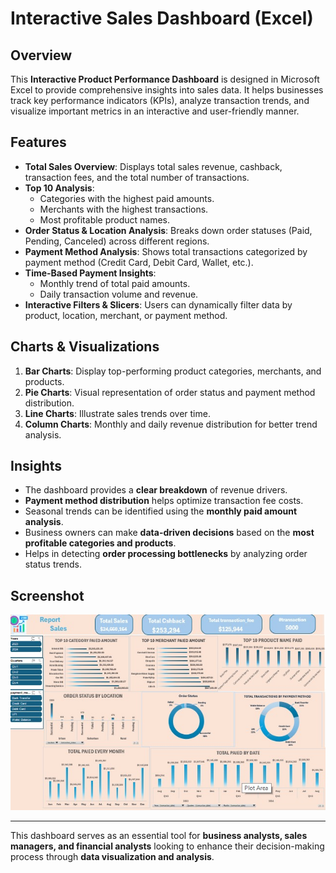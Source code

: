 # Interactive Sales Dashboard (Excel)

## Overview
This **Interactive Product Performance Dashboard** is designed in Microsoft Excel to provide comprehensive insights into sales data. It helps businesses track key performance indicators (KPIs), analyze transaction trends, and visualize important metrics in an interactive and user-friendly manner. 

## Features
- **Total Sales Overview**: Displays total sales revenue, cashback, transaction fees, and the total number of transactions.
- **Top 10 Analysis**:
  - Categories with the highest paid amounts.
  - Merchants with the highest transactions.
  - Most profitable product names.
- **Order Status & Location Analysis**: Breaks down order statuses (Paid, Pending, Canceled) across different regions.
- **Payment Method Analysis**: Shows total transactions categorized by payment method (Credit Card, Debit Card, Wallet, etc.).
- **Time-Based Payment Insights**:
  - Monthly trend of total paid amounts.
  - Daily transaction volume and revenue.
- **Interactive Filters & Slicers**: Users can dynamically filter data by product, location, merchant, or payment method.

## Charts & Visualizations
1. **Bar Charts**: Display top-performing product categories, merchants, and products.
2. **Pie Charts**: Visual representation of order status and payment method distribution.
3. **Line Charts**: Illustrate sales trends over time.
4. **Column Charts**: Monthly and daily revenue distribution for better trend analysis.

## Insights
- The dashboard provides a **clear breakdown** of revenue drivers.
- **Payment method distribution** helps optimize transaction fee costs.
- Seasonal trends can be identified using the **monthly paid amount analysis**.
- Business owners can make **data-driven decisions** based on the **most profitable categories and products**.
- Helps in detecting **order processing bottlenecks** by analyzing order status trends.

## Screenshot
![Dashboard Preview](Sales%20Dashboard.jpg)


---
This dashboard serves as an essential tool for **business analysts, sales managers, and financial analysts** looking to enhance their decision-making process through **data visualization and analysis**. 


